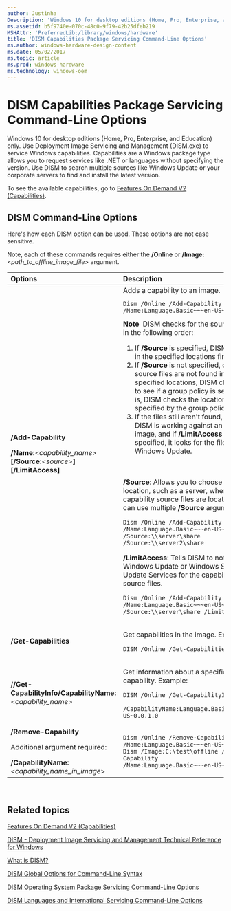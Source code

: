 ```yaml
---
author: Justinha
Description: 'Windows 10 for desktop editions (Home, Pro, Enterprise, and Education) only.'
ms.assetid: b5f9740e-070c-48c0-9f79-42b25dfeb219
MSHAttr: 'PreferredLib:/library/windows/hardware'
title: 'DISM Capabilities Package Servicing Command-Line Options'
ms.author: windows-hardware-design-content
ms.date: 05/02/2017
ms.topic: article
ms.prod: windows-hardware
ms.technology: windows-oem
---
```


# <span id="dism_capabilities_package_servicing_command-line_options"></span>DISM Capabilities Package Servicing Command-Line Options


Windows 10 for desktop editions (Home, Pro, Enterprise, and Education) only. Use Deployment Image Servicing and Management (DISM.exe) to service Windows capabilities. Capabilities are a Windows package type allows you to request services like .NET or languages without specifying the version. Use DISM to search multiple sources like Windows Update or your corporate servers to find and install the latest version.

To see the available capabilities, go to [Features On Demand V2 (Capabilities)](features-on-demand-v2--capabilities.md).

## <span id="DISM_Command-Line_Options"></span><span id="dism_command-line_options"></span><span id="DISM_COMMAND-LINE_OPTIONS"></span>DISM Command-Line Options


Here's how each DISM option can be used. These options are not case sensitive.

Note, each of these commands requires either the **/Online** or **/Image:**&lt;*path\_to\_offline\_image\_file*&gt; argument.

<table>
<colgroup>
<col width="50%" />
<col width="50%" />
</colgroup>
<thead>
<tr class="header">
<th align="left">Options</th>
<th align="left">Description</th>
</tr>
</thead>
<tbody>
<tr class="odd">
<td align="left"><p><strong>/Add-Capability</strong></p>
<p><strong>/Name:</strong>&lt;<em>capability_name</em>&gt; <strong>[/Source:</strong>&lt;<em>source</em>&gt;<strong>] [/LimitAccess]</strong></p></td>
<td align="left">Adds a capability to an image.
<pre class="syntax" space="preserve"><code>Dism /Online /Add-Capability /Name:Language.Basic~~~en-US~0.0.1.0</code></pre>
<div class="alert">
<strong>Note</strong>  DISM checks for the source files in the following order:
<ol>
<li>If <strong>/Source</strong> is specified, DISM looks in the specified locations first.</li>
<li>If <strong>/Source</strong> is not specified, or if the source files are not found in the specified locations, DISM checks to see if a group policy is set. If it is, DISM checks the locations specified by the group policy.</li>
<li>If the files still aren't found, and if DISM is working against an online image, and if <strong>/LimitAccess</strong> is not specified, it looks for the files on Windows Update.</li>
</ol>
</div>
<div>
 
</div>
<p><strong>/Source</strong>: Allows you to choose a location, such as a server, where the capability source files are located. You can use multiple <strong>/Source</strong> arguments.</p>
<pre class="syntax" space="preserve"><code>Dism /Online /Add-Capability /Name:Language.Basic~~~en-US~0.0.1.0 /Source:\\server\share /Source:\\server2\share</code></pre>
<p><strong>/LimitAccess</strong>: Tells DISM to not check Windows Update or Windows Server Update Services for the capability source files.</p>
<pre class="syntax" space="preserve"><code>Dism /Online /Add-Capability /Name:Language.Basic~~~en-US~0.0.1.0 /Source:\\server\share /LimitAccess</code></pre></td>
</tr>
<tr class="even">
<td align="left"><strong>/Get-Capabilities</strong></td>
<td align="left"><p>Get capabilities in the image. Example:</p>
<pre class="syntax" space="preserve"><code>DISM /Online /Get-Capabilities</code></pre></td>
</tr>
<tr class="odd">
<td align="left">/<strong>/Get-CapabilityInfo/CapabilityName:</strong>&lt;<em>capability_name</em>&gt;</td>
<td align="left"><p>Get information about a specific capability. Example:</p>
<pre class="syntax" space="preserve"><code>DISM /Online /Get-CapabilityInfo
 /CapabilityName:Language.Basic~~~en-US~0.0.1.0</code></pre></td>
</tr>
<tr class="even">
<td align="left"><strong>/Remove-Capability</strong>
<p>Additional argument required:</p>
<strong>/CapabilityName:</strong>&lt;<em>capability_name_in_image</em>&gt;</td>
<td align="left"><pre class="syntax" space="preserve"><code>Dism /Online /Remove-Capability /Name:Language.Basic~~~en-US~0.0.1.0
Dism /Image:C:\test\offline /Remove-Capability /Name:Language.Basic~~~en-US~0.0.1.0</code></pre></td>
</tr>
</tbody>
</table>

 

## <span id="related_topics"></span>Related topics


[Features On Demand V2 (Capabilities)](features-on-demand-v2--capabilities.md)

[DISM - Deployment Image Servicing and Management Technical Reference for Windows](dism---deployment-image-servicing-and-management-technical-reference-for-windows.md)

[What is DISM?](what-is-dism.md)

[DISM Global Options for Command-Line Syntax](dism-global-options-for-command-line-syntax.md)

[DISM Operating System Package Servicing Command-Line Options](dism-operating-system-package-servicing-command-line-options.md)

[DISM Languages and International Servicing Command-Line Options](dism-languages-and-international-servicing-command-line-options.md)

 

 






